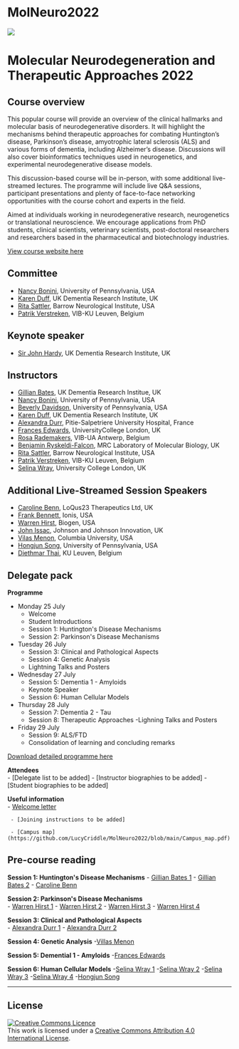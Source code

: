 # MolNeuro2022

 ![](https://coursesandconferences.wellcomeconnectingscience.org/wp-content/themes/wcc_courses_and_conferences/dist/assets/svg/logo.svg) 
   


# Molecular Neurodegeneration and Therapeutic Approaches 2022

## Course overview
This popular course will provide an overview of the clinical hallmarks and molecular basis of neurodegenerative disorders.  It will highlight the mechanisms behind therapeutic approaches for combating Huntington’s disease, Parkinson’s disease, amyotrophic lateral sclerosis (ALS) and various forms of dementia, including Alzheimer’s disease.  Discussions will also cover bioinformatics techniques used in neurogenetics, and experimental neurodegenerative disease models.

This discussion-based course will be in-person, with some additional live-streamed lectures.  The programme will include live Q&A sessions, participant presentations and plenty of face-to-face networking opportunities with the course cohort and experts in the field.

Aimed at individuals working in neurodegenerative research, neurogenetics or translational neuroscience. We encourage applications from PhD students, clinical scientists, veterinary scientists, post-doctoral researchers and researchers based in the pharmaceutical and biotechnology industries.

[View course website here](https://coursesandconferences.wellcomeconnectingscience.org/event/molecular-neurodegeneration-and-therapeutic-approaches-20220725/)

## Committee
- [Nancy Bonini](https://web.sas.upenn.edu/bonini-lab/), University of Pennsylvania, USA
- [Karen Duff](https://ukdri.ac.uk/team/karen-duff), UK Dementia Research Institute, UK
- [Rita Sattler](https://www.barrowneuro.org/person/rita-sattler/), Barrow Neurological Institute, USA
- [Patrik Verstreken](https://cbd.vib.be/labs/verstreken-lab), VIB-KU Leuven, Belgium

## Keynote speaker
- [Sir John Hardy](https://www.ucl.ac.uk/uk-dementia-research-institute/john-hardy), UK Dementia Research Institute, UK

## Instructors
- [Gillian Bates](https://www.ucl.ac.uk/brain-sciences/people/professor-gill-bates), UK Dementia Research Institue, UK
- [Nancy Bonini](https://web.sas.upenn.edu/bonini-lab/), University of Pennsylvania, USA
- [Beverly Davidson](https://www.med.upenn.edu/apps/faculty/index.php/g275/p8762892), University of Pennsylvania, USA
- [Karen Duff](https://ukdri.ac.uk/team/karen-duff), UK Dementia Research Institute, UK
- [Alexandra Durr](https://institutducerveau-icm.org/en/member/?user=922), Pitie-Salpetriere University Hospital, France
- [Frances Edwards](https://www.ucl.ac.uk/biosciences/people/edwards-frances), UniversityCollege London, UK
- [Rosa Rademakers](https://vib.be/labs/rademakers-lab), VIB-UA Antwerp, Belgium
- [Benjamin Ryskeldi-Falcon](https://www2.mrc-lmb.cam.ac.uk/group-leaders/n-to-s/benjamin-falcon/), MRC Laboratory of Molecular Biology, UK
- [Rita Sattler](https://www.barrowneuro.org/person/rita-sattler/), Barrow Neurological Institute, USA
- [Patrik Verstreken](https://cbd.vib.be/labs/verstreken-lab), VIB-KU Leuven, Belgium
- [Selina Wray](https://iris.ucl.ac.uk/iris/browse/profile?upi=SWRAY93), University College London, UK

## Additional Live-Streamed Session Speakers
- [Caroline Benn](https://uk.linkedin.com/in/caroline-l-benn-6b24286?original_referer=https%3A%2F%2Fcoursesandconferences.wellcomeconnectingscience.org%2F), LoQus23 Therapeutics Ltd, UK
- [Frank Bennett](https://www.linkedin.com/authwall?trk=qf&original_referer=https://www.linkedin.com/in/frank-bennett-ph-d-8b26213b&sessionRedirect=https%3A%2F%2Fwww.linkedin.com%2Fin%2Ffrank-bennett-ph-d-8b26213b%3Foriginal_referer%3Dhttps%253A%252F%252Fcoursesandconferences.wellcomeconnectingscience.org%252F), Ionis, USA
- [Warren Hirst](https://www.linkedin.com/in/warren-hirst-ba86034), Biogen, USA
- [John Issac](https://jnjinnovation.com/team/john-isaac), Johnson and Johnson Innovation, UK
- [Vilas Menon](https://www.neurology.columbia.edu/profile/vilas-menon-phd), Columbia University, USA
- [Hongjun Song](https://hosting.med.upenn.edu/epigenetics/people/hongjun-song-ph-d/), University of Pennsylvania, USA
- [Diethmar Thai](https://www.kuleuven.be/wieiswie/en/person/00097737), KU Leuven, Belgium


## Delegate pack
**Programme**  
- Monday 25 July
  - Welcome
  - Student Introductions
  - Session 1: Huntington's Disease Mechanisms
  - Session 2: Parkinson's Disease Mechanisms
- Tuesday 26 July
  - Session 3: Clinical and Pathological Aspects
  - Session 4: Genetic Analysis
  - Lightning Talks and Posters
- Wednesday 27 July
  - Session 5: Dementia 1 - Amyloids
  - Keynote Speaker
  - Session 6: Human Cellular Models
- Thursday 28 July
  - Session 7: Dementia 2 - Tau
  - Session 8: Therapeutic Approaches
  -Lighning Talks and Posters
- Friday 29 July 
  - Session 9: ALS/FTD
  - Consolidation of learning and concluding remarks

[Download detailed programme here](https://coursesandconferences.wellcomeconnectingscience.org/wp-content/uploads/2021/09/Molecular-Neurodegneration-2022-draft-programme-V9-WEBSITE.pdf)

**Attendees**  
     - [Delegate list to be added] 
     - [Instructor biographies to be added] 
     - [Student biographies to be added] 

**Useful information**  
     - [Welcome letter](https://github.com/LucyCriddle/MolNeuro2022/blob/main/Doc_Welcome%20Letter_Molecular%20Neurodegeneration.pdf) 
     
     - [Joining instructions to be added] 
     
     - [Campus map](https://github.com/LucyCriddle/MolNeuro2022/blob/main/Campus_map.pdf)

## Pre-course reading
**Session 1: Huntington's Disease Mechanisms**
     - [Gillian Bates 1](https://github.com/LucyCriddle/MolNeuro2022/blob/main/Bates_Gillian_1.pdf)
     - [Gillian Bates 2](https://github.com/LucyCriddle/MolNeuro2022/blob/main/Bates_Gillian_2.pdf)
     - [Caroline Benn](https://github.com/LucyCriddle/MolNeuro2022/blob/main/Benn_Caroline.pdf)
    
 **Session 2: Parkinson's Disease Mechanisms**  
     - [Warren Hirst 1](https://github.com/LucyCriddle/MolNeuro2022/blob/main/Hirst_Warren_1.pdf) 
     - [Warren Hirst 2](https://github.com/LucyCriddle/MolNeuro2022/blob/main/Hirst_Warren_2.pdf)
     - [Warren Hirst 3](https://github.com/LucyCriddle/MolNeuro2022/blob/main/Hirst_Warren_3.pdf) 
     - [Warren Hirst 4](https://github.com/LucyCriddle/MolNeuro2022/blob/main/Hirst_Warren_4.pdf)
  
**Session 3: Clinical and Pathological Aspects**  
     - [Alexandra Durr 1](https://github.com/LucyCriddle/MolNeuro2022/blob/main/Durr_Alexandra_1.pdf)
     - [Alexandra Durr 2](https://github.com/LucyCriddle/MolNeuro2022/blob/main/Durr_Alexandra_2.pdf)
    
**Session 4: Genetic Analysis**
     -[Villas Menon](https://github.com/LucyCriddle/MolNeuro2022/blob/main/Menon_Vilas.pdf)

**Session 5: Demential 1 - Amyloids**
     -[Frances Edwards](https://github.com/LucyCriddle/MolNeuro2022/blob/main/Edwards_Frances.pdf) 
     
**Session 6: Human Cellular Models**
     -[Selina Wray 1](https://github.com/LucyCriddle/MolNeuro2022/blob/main/Wray_Selena_1.pdf)
     -[Selina Wray 2](https://github.com/LucyCriddle/MolNeuro2022/blob/main/Wray_Selina_2.pdf)
     -[Selina Wray 3](https://github.com/LucyCriddle/MolNeuro2022/blob/main/Wray_Selina_3.pdf)
     -[Selina Wray 4](https://github.com/LucyCriddle/MolNeuro2022/blob/main/Wray_Seline_4.pdf)
     -[Hongjun Song](https://github.com/LucyCriddle/MolNeuro2022/blob/main/Song_Hongjun.pdf)

******
## License
<a rel="license" href="http://creativecommons.org/licenses/by/4.0/"><img alt="Creative Commons Licence" style="border-width:0" src="https://i.creativecommons.org/l/by/4.0/88x31.png" /></a><br />This work is licensed under a <a rel="license" href="http://creativecommons.org/licenses/by/4.0/">Creative Commons Attribution 4.0 International License</a>.


